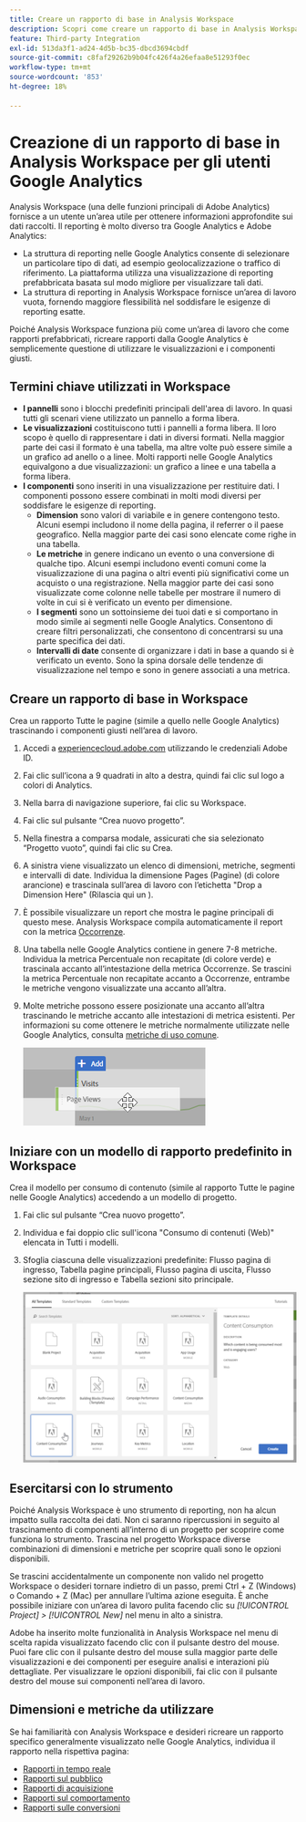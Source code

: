 ```yaml
---
title: Creare un rapporto di base in Analysis Workspace
description: Scopri come creare un rapporto di base in Analysis Workspace in un formato rivolto agli utenti che hanno familiarità con strumenti di terze parti come Google Analytics.
feature: Third-party Integration
exl-id: 513da3f1-ad24-4d5b-bc35-dbcd3694cbdf
source-git-commit: c8faf29262b9b04fc426f4a26efaa8e51293f0ec
workflow-type: tm+mt
source-wordcount: '853'
ht-degree: 18%

---
```


# Creazione di un rapporto di base in Analysis Workspace per gli utenti Google Analytics

Analysis Workspace (una delle funzioni principali di Adobe Analytics) fornisce a un utente un’area utile per ottenere informazioni approfondite sui dati raccolti. Il reporting è molto diverso tra Google Analytics e Adobe Analytics:

* La struttura di reporting nelle Google Analytics consente di selezionare un particolare tipo di dati, ad esempio geolocalizzazione o traffico di riferimento. La piattaforma utilizza una visualizzazione di reporting prefabbricata basata sul modo migliore per visualizzare tali dati.
* La struttura di reporting in Analysis Workspace fornisce un’area di lavoro vuota, fornendo maggiore flessibilità nel soddisfare le esigenze di reporting esatte.

Poiché Analysis Workspace funziona più come un’area di lavoro che come rapporti prefabbricati, ricreare rapporti dalla Google Analytics è semplicemente questione di utilizzare le visualizzazioni e i componenti giusti.

## Termini chiave utilizzati in Workspace

* **I pannelli** sono i blocchi predefiniti principali dell&#39;area di lavoro. In quasi tutti gli scenari viene utilizzato un pannello a forma libera.
* **Le visualizzazioni** costituiscono tutti i pannelli a forma libera. Il loro scopo è quello di rappresentare i dati in diversi formati. Nella maggior parte dei casi il formato è una tabella, ma altre volte può essere simile a un grafico ad anello o a linee. Molti rapporti nelle Google Analytics equivalgono a due visualizzazioni: un grafico a linee e una tabella a forma libera.
* **I componenti** sono inseriti in una visualizzazione per restituire dati. I componenti possono essere combinati in molti modi diversi per soddisfare le esigenze di reporting.
   * **Dimension** sono valori di variabile e in genere contengono testo. Alcuni esempi includono il nome della pagina, il referrer o il paese geografico. Nella maggior parte dei casi sono elencate come righe in una tabella.
   * **Le metriche** in genere indicano un evento o una conversione di qualche tipo. Alcuni esempi includono eventi comuni come la visualizzazione di una pagina o altri eventi più significativi come un acquisto o una registrazione. Nella maggior parte dei casi sono visualizzate come colonne nelle tabelle per mostrare il numero di volte in cui si è verificato un evento per dimensione.
   * **I segmenti** sono un sottoinsieme dei tuoi dati e si comportano in modo simile ai segmenti nelle Google Analytics. Consentono di creare filtri personalizzati, che consentono di concentrarsi su una parte specifica dei dati.
   * **Intervalli di date** consente di organizzare i dati in base a quando si è verificato un evento. Sono la spina dorsale delle tendenze di visualizzazione nel tempo e sono in genere associati a una metrica.

## Creare un rapporto di base in Workspace

Crea un rapporto Tutte le pagine (simile a quello nelle Google Analytics) trascinando i componenti giusti nell’area di lavoro.

1. Accedi a [experiencecloud.adobe.com](https://experiencecloud.adobe.com) utilizzando le credenziali Adobe ID.
1. Fai clic sull’icona a 9 quadrati in alto a destra, quindi fai clic sul logo a colori di Analytics.
1. Nella barra di navigazione superiore, fai clic su Workspace.
1. Fai clic sul pulsante “Crea nuovo progetto”.
1. Nella finestra a comparsa modale, assicurati che sia selezionato “Progetto vuoto”, quindi fai clic su Crea.
1. A sinistra viene visualizzato un elenco di dimensioni, metriche, segmenti e intervalli di date. Individua la dimensione Pages (Pagine) (di colore arancione) e trascinala sull’area di lavoro con l’etichetta &quot;Drop a Dimension Here&quot; (Rilascia qui un ).
1. È possibile visualizzare un report che mostra le pagine principali di questo mese. Analysis Workspace compila automaticamente il report con la metrica [Occorrenze](/help/components/metrics/occurrences.md).
1. Una tabella nelle Google Analytics contiene in genere 7-8 metriche. Individua la metrica Percentuale non recapitate (di colore verde) e trascinala accanto all’intestazione della metrica Occorrenze. Se trascini la metrica Percentuale non recapitate accanto a Occorrenze, entrambe le metriche vengono visualizzate una accanto all’altra.
1. Molte metriche possono essere posizionate una accanto all’altra trascinando le metriche accanto alle intestazioni di metrica esistenti. Per informazioni su come ottenere le metriche normalmente utilizzate nelle Google Analytics, consulta [metriche di uso comune](common-metrics.md).

   ![Nuova metrica](/help/technotes/ga-to-aa/assets/new_metric.png)

## Iniziare con un modello di rapporto predefinito in Workspace

Crea il modello per consumo di contenuto (simile al rapporto Tutte le pagine nelle Google Analytics) accedendo a un modello di progetto.

1. Fai clic sul pulsante “Crea nuovo progetto”.
1. Individua e fai doppio clic sull&#39;icona &quot;Consumo di contenuti (Web)&quot; elencata in Tutti i modelli.
1. Sfoglia ciascuna delle visualizzazioni predefinite: Flusso pagina di ingresso, Tabella pagine principali, Flusso pagina di uscita, Flusso sezione sito di ingresso e Tabella sezioni sito principale.

   ![Selezione modello](/help/technotes/ga-to-aa/assets/content_consumption_template.png)

## Esercitarsi con lo strumento

Poiché Analysis Workspace è uno strumento di reporting, non ha alcun impatto sulla raccolta dei dati. Non ci saranno ripercussioni in seguito al trascinamento di componenti all’interno di un progetto per scoprire come funziona lo strumento. Trascina nel progetto Workspace diverse combinazioni di dimensioni e metriche per scoprire quali sono le opzioni disponibili.

Se trascini accidentalmente un componente non valido nel progetto Workspace o desideri tornare indietro di un passo, premi Ctrl + Z (Windows) o Comando + Z (Mac) per annullare l’ultima azione eseguita. È anche possibile iniziare con un’area di lavoro pulita facendo clic su *[!UICONTROL Project] > [!UICONTROL New]* nel menu in alto a sinistra.

Adobe ha inserito molte funzionalità in Analysis Workspace nel menu di scelta rapida visualizzato facendo clic con il pulsante destro del mouse. Puoi fare clic con il pulsante destro del mouse sulla maggior parte delle visualizzazioni e dei componenti per eseguire analisi e interazioni più dettagliate. Per visualizzare le opzioni disponibili, fai clic con il pulsante destro del mouse sui componenti nell’area di lavoro.

## Dimensioni e metriche da utilizzare

Se hai familiarità con Analysis Workspace e desideri ricreare un rapporto specifico generalmente visualizzato nelle Google Analytics, individua il rapporto nella rispettiva pagina:

* [Rapporti in tempo reale](realtime-reports.md)
* [Rapporti sul pubblico](audience-reports.md)
* [Rapporti di acquisizione](acquisition-reports.md)
* [Rapporti sul comportamento](behavior-reports.md)
* [Rapporti sulle conversioni](conversions-reports.md)
